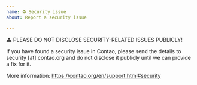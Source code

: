 ```yaml
---
name: ⛔ Security issue
about: Report a security issue

---
```


⚠ PLEASE DO NOT DISCLOSE SECURITY-RELATED ISSUES PUBLICLY!

If you have found a security issue in Contao, please send the details to security [at] contao.org and do not disclose it publicly until we can provide a fix for it.

More information: https://contao.org/en/support.html#security
